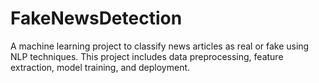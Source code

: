 # FakeNewsDetection
A machine learning project to classify news articles as real or fake using NLP techniques. This project includes data preprocessing, feature extraction, model training, and deployment.
